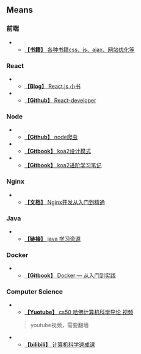 ## Means

### 前端
- * [**【书籍】** 各种书籍css、js、ajax、网站优化等](http://www.linqing07.com/book.html)

### React
- * [**【Blog】** React.js 小书](http://huziketang.mangojuice.top/books/react/)
- * [**【Github】** React-developer](https://github.com/adam-golab/react-developer-roadmap)

### Node
- * [**【Github】** node爬虫](https://github.com/HerryLo/JavascriptCode/tree/master/node_reptile)
- * [**【Gitbook】** koa2设计模式](https://chenshenhai.github.io/koajs-design-note/)
- * [**【Gitbook】** koa2进阶学习笔记](https://chenshenhai.github.io/koa2-note/)

### Nginx
- * [**【文档】** Nginx开发从入门到精通](http://tengine.taobao.org/book/index.html)

### Java
- * [**【链接】** java 学习资源]()

### Docker
- * [**【Gitbook】** Docker — 从入门到实践](https://yeasy.gitbooks.io/docker_practice/content/)

### Computer Science
- * [**【Yuotube】** cs50 哈佛计算机科学导论 视频](https://www.youtube.com/channel/UCcabW7890RKJzL968QWEykA)
  > youtube视频，需要翻墙
- * [**【bilibili】** 计算机科学速成课](https://www.bilibili.com/video/av21376839/?p=12)
